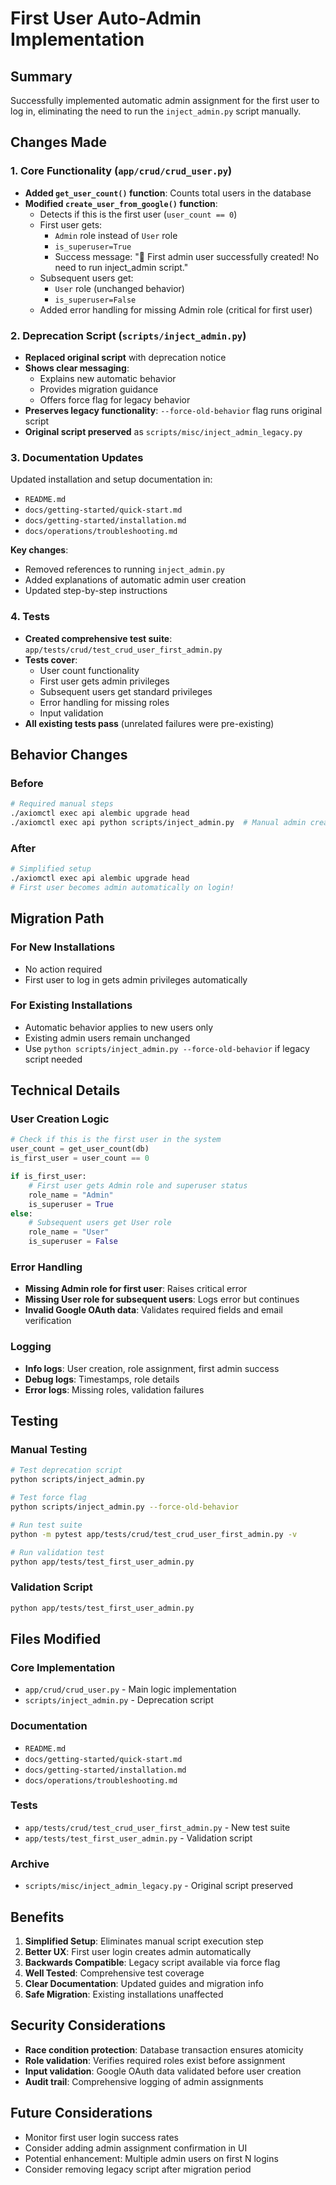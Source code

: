 # First User Auto-Admin Implementation

## Summary

Successfully implemented automatic admin assignment for the first user to log in, eliminating the need to run the `inject_admin.py` script manually.

## Changes Made

### 1. Core Functionality (`app/crud/crud_user.py`)

- **Added `get_user_count()` function**: Counts total users in the database
- **Modified `create_user_from_google()` function**:
  - Detects if this is the first user (`user_count == 0`)
  - First user gets:
    - `Admin` role instead of `User` role  
    - `is_superuser=True`
    - Success message: "🎉 First admin user successfully created! No need to run inject_admin script."
  - Subsequent users get:
    - `User` role (unchanged behavior)
    - `is_superuser=False`
  - Added error handling for missing Admin role (critical for first user)

### 2. Deprecation Script (`scripts/inject_admin.py`)

- **Replaced original script** with deprecation notice
- **Shows clear messaging**:
  - Explains new automatic behavior
  - Provides migration guidance
  - Offers force flag for legacy behavior
- **Preserves legacy functionality**: `--force-old-behavior` flag runs original script
- **Original script preserved** as `scripts/misc/inject_admin_legacy.py`

### 3. Documentation Updates

Updated installation and setup documentation in:
- `README.md`
- `docs/getting-started/quick-start.md`
- `docs/getting-started/installation.md`
- `docs/operations/troubleshooting.md`

**Key changes**:
- Removed references to running `inject_admin.py`
- Added explanations of automatic admin user creation
- Updated step-by-step instructions

### 4. Tests

- **Created comprehensive test suite**: `app/tests/crud/test_crud_user_first_admin.py`
- **Tests cover**:
  - User count functionality
  - First user gets admin privileges
  - Subsequent users get standard privileges
  - Error handling for missing roles
  - Input validation
- **All existing tests pass** (unrelated failures were pre-existing)

## Behavior Changes

### Before
```bash
# Required manual steps
./axiomctl exec api alembic upgrade head
./axiomctl exec api python scripts/inject_admin.py  # Manual admin creation
```

### After
```bash
# Simplified setup
./axiomctl exec api alembic upgrade head
# First user becomes admin automatically on login!
```

## Migration Path

### For New Installations
- No action required
- First user to log in gets admin privileges automatically

### For Existing Installations
- Automatic behavior applies to new users only
- Existing admin users remain unchanged
- Use `python scripts/inject_admin.py --force-old-behavior` if legacy script needed

## Technical Details

### User Creation Logic
```python
# Check if this is the first user in the system
user_count = get_user_count(db)
is_first_user = user_count == 0

if is_first_user:
    # First user gets Admin role and superuser status
    role_name = "Admin"
    is_superuser = True
else:
    # Subsequent users get User role
    role_name = "User" 
    is_superuser = False
```

### Error Handling
- **Missing Admin role for first user**: Raises critical error
- **Missing User role for subsequent users**: Logs error but continues
- **Invalid Google OAuth data**: Validates required fields and email verification

### Logging
- **Info logs**: User creation, role assignment, first admin success
- **Debug logs**: Timestamps, role details
- **Error logs**: Missing roles, validation failures

## Testing

### Manual Testing
```bash
# Test deprecation script
python scripts/inject_admin.py

# Test force flag  
python scripts/inject_admin.py --force-old-behavior

# Run test suite
python -m pytest app/tests/crud/test_crud_user_first_admin.py -v

# Run validation test
python app/tests/test_first_user_admin.py
```

### Validation Script
```bash
python app/tests/test_first_user_admin.py
```

## Files Modified

### Core Implementation
- `app/crud/crud_user.py` - Main logic implementation
- `scripts/inject_admin.py` - Deprecation script

### Documentation  
- `README.md`
- `docs/getting-started/quick-start.md`
- `docs/getting-started/installation.md`
- `docs/operations/troubleshooting.md`

### Tests
- `app/tests/crud/test_crud_user_first_admin.py` - New test suite
- `app/tests/test_first_user_admin.py` - Validation script

### Archive
- `scripts/misc/inject_admin_legacy.py` - Original script preserved

## Benefits

1. **Simplified Setup**: Eliminates manual script execution step
2. **Better UX**: First user login creates admin automatically
3. **Backwards Compatible**: Legacy script available via force flag
4. **Well Tested**: Comprehensive test coverage
5. **Clear Documentation**: Updated guides and migration info
6. **Safe Migration**: Existing installations unaffected

## Security Considerations

- **Race condition protection**: Database transaction ensures atomicity
- **Role validation**: Verifies required roles exist before assignment
- **Input validation**: Google OAuth data validated before user creation
- **Audit trail**: Comprehensive logging of admin assignments

## Future Considerations

- Monitor first user login success rates
- Consider adding admin assignment confirmation in UI
- Potential enhancement: Multiple admin users on first N logins
- Consider removing legacy script after migration period
